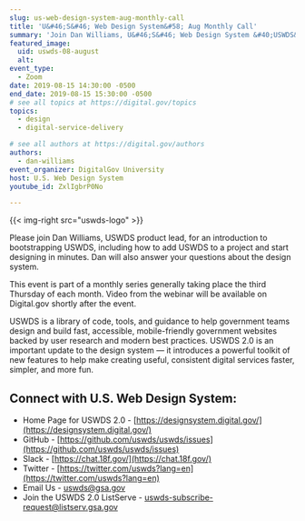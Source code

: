 ```yaml
---
slug: us-web-design-system-aug-monthly-call
title: 'U&#46;S&#46; Web Design System&#58; Aug Monthly Call'
summary: 'Join Dan Williams, U&#46;S&#46; Web Design System &#40;USWDS&#41; product lead, as he walks through the design system and answers your questions&#46; This month we’ll take a look at bootstrapping USWDS, including how to add USWDS to a project and start designing in minutes&#46;'
featured_image:
  uid: uswds-08-august
  alt:
event_type:
  - Zoom
date: 2019-08-15 14:30:00 -0500
end_date: 2019-08-15 15:30:00 -0500
# see all topics at https://digital.gov/topics
topics:
  - design
  - digital-service-delivery

# see all authors at https://digital.gov/authors
authors:
  - dan-williams
event_organizer: DigitalGov University
host: U.S. Web Design System
youtube_id: ZxlIgbrP0No

---
```


{{< img-right src="uswds-logo" >}}

Please join Dan Williams, USWDS product lead, for an introduction to bootstrapping USWDS, including how to add USWDS to a project and start designing in minutes. Dan will also answer your questions about the design system.

This event is part of a monthly series generally taking place the third Thursday of each month. Video from the webinar will be available on Digital.gov shortly after the event.

USWDS is a library of code, tools, and guidance to help government teams design and build fast, accessible, mobile-friendly government websites backed by user research and modern best practices. USWDS 2.0 is an important update to the design system — it introduces a powerful toolkit of new features to help make creating useful, consistent digital services faster, simpler, and more fun.

## Connect with U.S. Web Design System:

- Home Page for USWDS 2.0 - [https://designsystem.digital.gov/](https://designsystem.digital.gov/)
- GitHub - [https://github.com/uswds/uswds/issues](https://github.com/uswds/uswds/issues)
- Slack - [https://chat.18f.gov/](https://chat.18f.gov/)
- Twitter - [https://twitter.com/uswds?lang=en](https://twitter.com/uswds?lang=en)
- Email Us - [uswds@gsa.gov](mailto:uswds@gsa.gov?subject=Aug%20Monthly%20Call)
- Join the USWDS 2.0 ListServe - [uswds-subscribe-request@listserv.gsa.gov](mailto:uswds-subscribe-request@listserv.gsa.gov)
